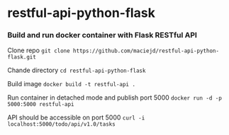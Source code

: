 # restful-api-python-flask
### Build and run docker container with Flask RESTful API

Clone repo `git clone https://github.com/maciejd/restful-api-python-flask.git`

Chande directory `cd restful-api-python-flask`

Build image `docker build -t restful-api .` 
  
Run container in detached mode and publish port 5000 `docker run -d -p 5000:5000 restful-api`
  
API should be accessible on port 5000 `curl -i localhost:5000/todo/api/v1.0/tasks`
